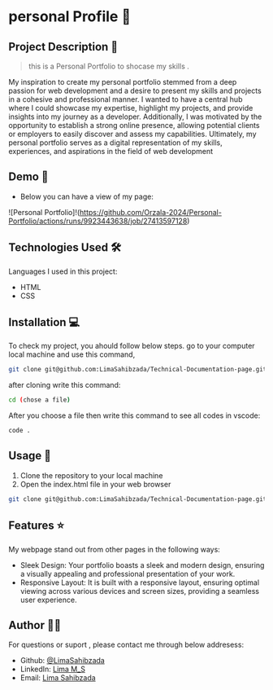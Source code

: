 # personal Profile 🚀

## Project Description 📝

> this is a Personal Portfolio to shocase my skills .

My inspiration to create my personal portfolio stemmed from a deep passion for web development and a desire to present my skills and projects in a cohesive and professional manner. I wanted to have a central hub where I could showcase my expertise, highlight my projects, and provide insights into my journey as a developer. Additionally, I was motivated by the opportunity to establish a strong online presence, allowing potential clients or employers to easily discover and assess my capabilities. Ultimately, my personal portfolio serves as a digital representation of my skills, experiences, and aspirations in the field of web development





## Demo 📸


- Below you can have a view of my page:

![Personal Portfolio]!(https://github.com/Orzala-2024/Personal-Portfolio/actions/runs/9923443638/job/27413597128)




## Technologies Used 🛠️

Languages I used in this project:

- HTML
- CSS



## Installation 💻

To check my project, you ahould follow below steps.
go to your computer local machine and use this command,

```bash
git clone git@github.com:LimaSahibzada/Technical-Documentation-page.git

```
after cloning write this command:
```bash
cd (chose a file)
```
After you choose a file then write this command to see all codes in vscode:
```bash
code .
```




## Usage 🎯

1. Clone the repository to your local machine
2. Open the index.html file in your web browser



```bash
git clone git@github.com:LimaSahibzada/Technical-Documentation-page.git
```




## Features ⭐

My webpage stand out from other pages in the following ways:

- Sleek Design: Your portfolio boasts a sleek and modern design, ensuring a visually appealing and professional presentation of your work.
- Responsive Layout: It is built with a responsive layout, ensuring optimal viewing across various devices and screen sizes, providing a seamless user experience.





## Author 👩‍💻
For questions or suport , please contact me through below addresess:
- Github: [@LimaSahibzada](https://github.com/LimaSahibzada)
- LinkedIn: [Lima M_S](https://linkedin.com/in/Lima_M_S)
- Email: [Lima Sahibzada](limasahibzada2023@gmail.com.com)






